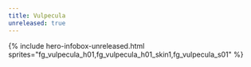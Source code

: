 ```yaml
---
title: Vulpecula
unreleased: true
---
```


{% include hero-infobox-unreleased.html sprites="fg_vulpecula_h01,fg_vulpecula_h01_skin1,fg_vulpecula_s01" %}
